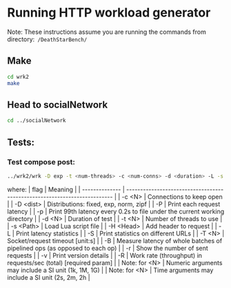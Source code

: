 # Running HTTP workload generator

Note: These instructions assume you are running the commands from directory:``` /DeathStarBench/```
## Make
```bash
cd wrk2
make
```

## Head to socialNetwork
```bash
cd ../socialNetwork
```

## Tests:
### Test compose post:
```bash
../wrk2/wrk -D exp -t <num-threads> -c <num-conns> -d <duration> -L -s ./wrk2/scripts/social-network/compose-post.lua http://localhost:8080/wrk2-api/post/compose -R <reqs-per-sec>
``` 
where:
| flag           | Meaning                                                                   |
| -------------- | ------------------------------------------------------------------------- |
| -c \<N>        | Connections to keep open                                                  |
| -D \<dist>     | Distributions: fixed, exp, norm, zipf                                     |
| -P             | Print each request latency                                                |
| -p             | Print 99th latency every 0.2s to file under the current working directory |
| -d \<N>        | Duration of test                                                          |
| -t \<N>        | Number of threads to use                                                  |
| -s \<Path>     | Load Lua script file                                                      |
| -H \<Head>     | Add header to request                                                     |
| -L             | Print latency statistics                                                  |
| -S             | Print statistics on different URLs                                        |
| -T \<N>        | Socket/request timeout [unit:s]                                           |
| -B             | Measure latency of whole batches of pipelined ops (as opposed to each op) |
| -r             | Show the number of sent requests                                          |
| -v             | Print version details                                                     |
| -R             | Work rate (throughput) in requests/sec (total) [required param]           |
| Note: for \<N> | Numeric arguments may include a SI unit (1k, 1M, 1G)                      |
| Note: for \<N> | Time arguments may include a SI unit (2s, 2m, 2h                          |



